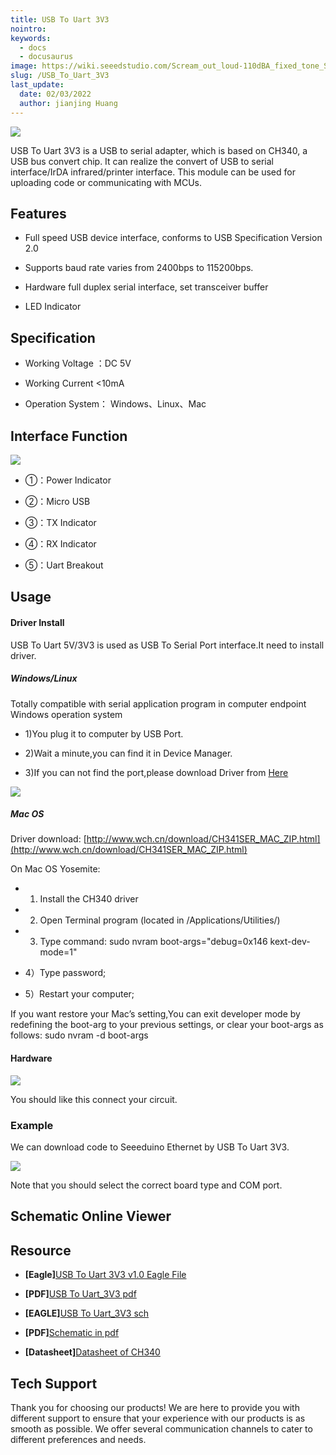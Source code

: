 ```yaml
---
title: USB To Uart 3V3
nointro:
keywords:
  - docs
  - docusaurus
image: https://wiki.seeedstudio.com/Scream_out_loud-110dBA_fixed_tone_Siren/
slug: /USB_To_Uart_3V3
last_update:
  date: 02/03/2022
  author: jianjing Huang
---
```


<!-- ---
name: USB To Uart 3V3
category: Discontinued
bzurl:
oldwikiname: USB_To_Uart_3V3
prodimagename:
bzprodimageurl: https://www.research.net/r/USB_To_Uart_3V3
sku:
tags:

--- -->

![](https://files.seeedstudio.com/wiki/USB_To_Uart_3V3/img/Photo_USB_To_Uart_5V_3V3.JPG)

USB To Uart 3V3 is a USB to serial adapter, which is based on CH340, a USB bus convert chip. It can realize the convert of USB to serial interface/IrDA infrared/printer interface. This module can be used for uploading code or communicating with MCUs.

## Features

* Full speed USB device interface, conforms to USB Specification Version 2.0

* Supports baud rate varies from 2400bps to 115200bps.

* Hardware full duplex serial interface, set transceiver buffer

* LED Indicator

## Specification

* Working Voltage ：DC 5V

* Working Current &lt;10mA

* Operation System： Windows、Linux、Mac

## Interface Function

![](https://files.seeedstudio.com/wiki/USB_To_Uart_3V3/img/USB_To_Uart_3V3_Interface.jpg)

* ①：Power Indicator
* ②：Micro USB

* ③：TX Indicator

* ④：RX Indicator
* ⑤：Uart Breakout

## Usage

#### Driver Install  

USB To Uart 5V/3V3 is used as USB To Serial Port interface.It need to install driver.

##### Windows/Linux

Totally compatible with serial application program in computer endpoint Windows operation system

* 1)You plug it to computer by USB Port.

* 2)Wait a  minute,you can find it in Device Manager.

* 3)If you can not find the port,please download Driver from [Here](http://wch-ic.com/download/list.asp?id=127)

![](https://files.seeedstudio.com/wiki/USB_To_Uart_3V3/img/CH340_Driver.jpg)

##### Mac OS

Driver download:  [http://www.wch.cn/download/CH341SER_MAC_ZIP.html](http://www.wch.cn/download/CH341SER_MAC_ZIP.html)

On Mac OS Yosemite:

* 1) Install the CH340 driver

* 2) Open Terminal program (located in /Applications/Utilities/)

* 3) Type command: sudo nvram boot-args="debug=0x146 kext-dev-mode=1"

* 4）Type password;

* 5）Restart your computer;

If you want restore your Mac’s setting,You can exit developer mode by redefining the boot-arg to your previous settings, or clear your boot-args as follows:  sudo nvram -d boot-args

#### Hardware

![](https://files.seeedstudio.com/wiki/USB_To_Uart_3V3/img/USB_To_Uart_Download.jpg)

You should like this connect your circuit.

### Example

We can download code to Seeeduino Ethernet by USB To Uart 3V3.

![](https://files.seeedstudio.com/wiki/USB_To_Uart_3V3/img/USB_To_Uart_5V_3v3_Usage.jpg)

Note that you should select the correct board type and COM port.

## Schematic Online Viewer

<div className="altium-ecad-viewer" data-project-src="https://files.seeedstudio.com/wiki/USB_To_Uart_3V3/res/USB_To_Uart_3V3_Eagle.zip" style={{borderRadius: '0px 0px 4px 4px', height: 500, borderStyle: 'solid', borderWidth: 1, borderColor: 'rgb(241, 241, 241)', overflow: 'hidden', maxWidth: 1280, maxHeight: 700, boxSizing: 'border-box'}}>
</div>

## Resource

* **[Eagle]**[USB To Uart 3V3 v1.0 Eagle File](https://files.seeedstudio.com/wiki/USB_To_Uart_3V3/res/USB_To_Uart_3V3_Eagle.zip)

* **[PDF]**[USB To Uart_3V3 pdf](https://files.seeedstudio.com/wiki/USB_To_Uart_3V3/res/USB%20To%20Uart_3V3_Eagle/USB%20To%20Uart_3V3.pdf)

* **[EAGLE]**[USB To Uart_3V3 sch](https://files.seeedstudio.com/wiki/USB_To_Uart_3V3/res/USB%20To%20Uart_3V3_Eagle/USB%20To%20Uart_3V3.sch)

* **[PDF]**[Schematic in pdf](https://files.seeedstudio.com/wiki/USB_To_Uart_3V3/res/USB_To_Uart_3V3_SCH.pdf)

* **[Datasheet]**[Datasheet of CH340](https://files.seeedstudio.com/wiki/USB_To_Uart_3V3/res/CH340DS1_EN.PDF)

## Tech Support

Thank you for choosing our products! We are here to provide you with different support to ensure that your experience with our products is as smooth as possible. We offer several communication channels to cater to different preferences and needs.

<div class="button_tech_support_container">
<a href="https://forum.seeedstudio.com/" class="button_forum"></a> 
<a href="https://www.seeedstudio.com/contacts" class="button_email"></a>
</div>

<div class="button_tech_support_container">
<a href="https://discord.gg/eWkprNDMU7" class="button_discord"></a> 
<a href="https://github.com/Seeed-Studio/wiki-documents/discussions/69" class="button_discussion"></a>
</div>
